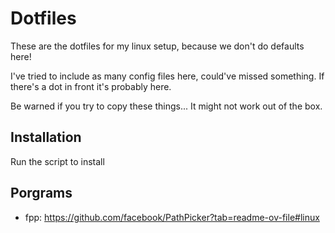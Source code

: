 # Dotfiles

These are the dotfiles for my linux setup, because we don't do defaults here!

I've tried to include as many config files here, could've missed something. If there's a dot in front it's probably here.

Be warned if you try to copy these things... It might not work out of the box. 


## Installation

Run the script to install

## Porgrams

- fpp: https://github.com/facebook/PathPicker?tab=readme-ov-file#linux

